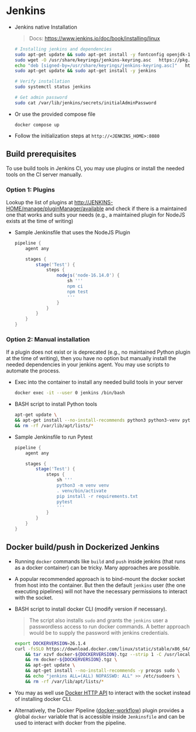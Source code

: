 # Jenkins

- Jenkins native Installation

    > Docs: <https://www.jenkins.io/doc/book/installing/linux>

    ```bash
    # Installing jenkins and dependencies
    sudo apt-get update && sudo apt-get install -y fontconfig openjdk-17-jre
    sudo wget -O /usr/share/keyrings/jenkins-keyring.asc   https://pkg.jenkins.io/debian-stable/jenkins.io-2023.key
    echo "deb [signed-by=/usr/share/keyrings/jenkins-keyring.asc]"   https://pkg.jenkins.io/debian-stable binary/ | sudo tee   /etc/apt/sources.list.d/jenkins.list > /dev/null
    sudo apt-get update && sudo apt-get install -y jenkins
    
    # Verify installation
    sudo systemctl status jenkins
    
    # Get admin password
    sudo cat /var/lib/jenkins/secrets/initialAdminPassword
    ```

- Or use the provided compose file

    ```basic
    docker compose up
    ```

- Follow the initialization steps at `http://<JENKINS_HOME>:8080`

## Build prerequisites

To use build tools in Jenkins CI, you may use plugins or install the needed tools on the CI server manually.

### Option 1: Plugins

Lookup the list of plugins at <http://JENKINS-HOME/manage/pluginManager/available> and check if there is a maintained one that works and suits your needs (e.g., a maintained plugin for NodeJS exists at the time of writing)

- Sample Jenkinsfile that uses the NodeJS Plugin

    ```groovy
    pipeline {
        agent any
    
        stages {
            stage('Test') {
                steps {
                    nodejs('node-16.14.0') {
                        sh '''
                        npm ci
                        npm test
                        '''
                    }
                }
            }
        }    
    }
    ```

### Option 2: Manual installation

If a plugin does not exist or is deprecated (e.g., no maintained Python plugin at the time of writing), then you have no option but manually install the needed dependencies in your jenkins agent. You may use scripts to automate the process.

- Exec into the container to install any needed build tools in your server

    ```bash
    docker exec -it --user 0 jenkins /bin/bash
    ```

- BASH script to install Python tools

    ```bash
    apt-get update \
    && apt-get install --no-install-recommends python3 python3-venv python3-pip \
    && rm -rf /var/lib/apt/lists/*
    ```

- Sample Jenkinsfile to run Pytest

    ```groovy
    pipeline {
        agent any
    
        stages {
            stage('Test') {
                steps {
                    sh '''
                    python3 -m venv venv
                    . venv/bin/activate
                    pip install -r requirements.txt
                    pytest
                    '''
                }
            }
        }    
    }
    ```

## Docker build/push in Dockerized Jenkins

- Running `docker` commands like `build` and `push` inside jenkins (that runs as a docker container) can be tricky. Many approaches are possible.

- A popular recommended approach is to bind-mount the docker socket from host into the container. But then the default `jenkins` user (the one executing pipelines) will not have the necessary permissions to interact with the socket.

- BASH script to install docker CLI (modify version if necessary).
    > The script also installs `sudo` and grants the `jenkins` user a passwordless access to run docker commands. A better approach would be to supply the password with jenkins credentials.

    ```bash
    export DOCKERVERSION=26.1.4
    curl -fsSLO https://download.docker.com/linux/static/stable/x86_64/docker-${DOCKERVERSION}.tgz \
        && tar xzvf docker-${DOCKERVERSION}.tgz --strip 1 -C /usr/local/bin docker/docker \
        && rm docker-${DOCKERVERSION}.tgz \
        && apt-get update \
        && apt-get install --no-install-recommends -y procps sudo \
        && echo "jenkins ALL=(ALL) NOPASSWD: ALL" >> /etc/sudoers \
        && rm -rf /var/lib/apt/lists/*
    ```

- You may as well use [Docker HTTP API](https://docs.docker.com/engine/api/latest/) to interact with the socket instead of installing docker CLI.
- Alternatively, the Docker Pipeline ([docker-workflow](https://docs.cloudbees.com/docs/cloudbees-ci/latest/pipelines/docker-workflow)) plugin provides a global `docker` variable that is accessible inside `Jenkinsfile` and can be used to interact with docker from the pipeline.
